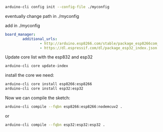 ```sh
arduino-cli config init --config-file ./myconfig
```
eventually change path in ./myconfig

add in ./myconfig
```yml
board_manager:
        additional_urls:
                - http://arduino.esp8266.com/stable/package_esp8266com_index.json
                - https://dl.espressif.com/dl/package_esp32_index.json
```
Update core list with the esp832 and esp32
```sh
arduino-cli core update-index
```
install the core we need:

```sh
arduino-cli core install esp8266:esp8266
arduino-cli core install esp32:esp32
```

Now we can compile the sketch:

```sh
arduino-cli compile --fqbn esp8266:esp8266:nodemcuv2 .
```
or
```sh
arduino-cli compile --fqbn esp32:esp32:esp32 .
```

